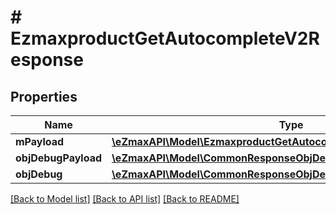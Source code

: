 # # EzmaxproductGetAutocompleteV2Response

## Properties

Name | Type | Description | Notes
------------ | ------------- | ------------- | -------------
**mPayload** | [**\eZmaxAPI\Model\EzmaxproductGetAutocompleteV2ResponseMPayload**](EzmaxproductGetAutocompleteV2ResponseMPayload.md) |  |
**objDebugPayload** | [**\eZmaxAPI\Model\CommonResponseObjDebugPayload**](CommonResponseObjDebugPayload.md) |  | [optional]
**objDebug** | [**\eZmaxAPI\Model\CommonResponseObjDebug**](CommonResponseObjDebug.md) |  | [optional]

[[Back to Model list]](../../README.md#models) [[Back to API list]](../../README.md#endpoints) [[Back to README]](../../README.md)
